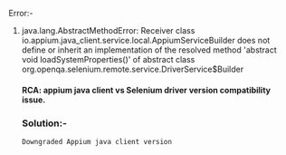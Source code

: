 

Error:-
 1. java.lang.AbstractMethodError: Receiver class io.appium.java_client.service.local.AppiumServiceBuilder does not define or inherit an implementation of the resolved method 'abstract void loadSystemProperties()' of abstract class org.openqa.selenium.remote.service.DriverService$Builder

    #### RCA: appium java client vs Selenium driver version compatibility issue.
    ### Solution:- 
        Downgraded Appium java client version